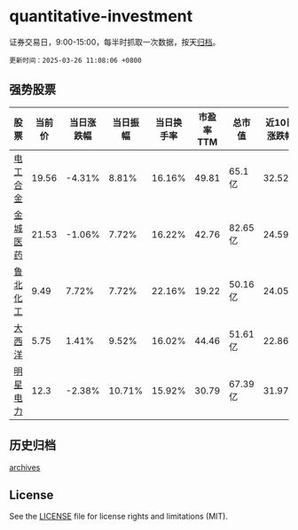 # quantitative-investment

证券交易日，9:00-15:00，每半时抓取一次数据，按天[归档](archives)。

`更新时间：2025-03-26 11:08:06 +0800`

## 强势股票

|股票|当前价|当日涨跌幅|当日振幅|当日换手率|市盈率TTM|总市值|近10日涨跌幅|
|----|----|----|----|----|----|----|----|
|[电工合金](https://xueqiu.com/S/SZ300697)|19.56|-4.31%|8.81%|16.16%|49.81|65.1亿|32.52%|
|[金城医药](https://xueqiu.com/S/SZ300233)|21.53|-1.06%|7.72%|16.22%|42.76|82.65亿|24.59%|
|[鲁北化工](https://xueqiu.com/S/SH600727)|9.49|7.72%|7.72%|22.16%|19.22|50.16亿|24.05%|
|[大西洋](https://xueqiu.com/S/SH600558)|5.75|1.41%|9.52%|16.02%|44.46|51.61亿|22.86%|
|[明星电力](https://xueqiu.com/S/SH600101)|12.3|-2.38%|10.71%|15.92%|30.79|67.39亿|31.97%|

## 历史归档

[archives](archives)

## License

See the [LICENSE](LICENSE) file for license rights and limitations (MIT).